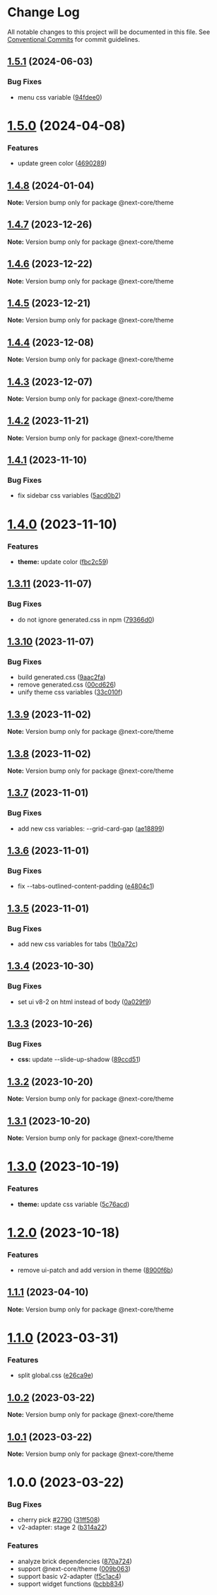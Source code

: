 # Change Log

All notable changes to this project will be documented in this file.
See [Conventional Commits](https://conventionalcommits.org) for commit guidelines.

## [1.5.1](https://github.com/easyops-cn/next-core/compare/@next-core/theme@1.5.0...@next-core/theme@1.5.1) (2024-06-03)


### Bug Fixes

* menu css variable ([94fdee0](https://github.com/easyops-cn/next-core/commit/94fdee0d89496b632b29ce020644b9156a2606a4))





# [1.5.0](https://github.com/easyops-cn/next-core/compare/@next-core/theme@1.4.8...@next-core/theme@1.5.0) (2024-04-08)


### Features

* update green color ([4690289](https://github.com/easyops-cn/next-core/commit/46902890191760e9c56e157a3f686513d7a12dc7))





## [1.4.8](https://github.com/easyops-cn/next-core/compare/@next-core/theme@1.4.7...@next-core/theme@1.4.8) (2024-01-04)

**Note:** Version bump only for package @next-core/theme





## [1.4.7](https://github.com/easyops-cn/next-core/compare/@next-core/theme@1.4.6...@next-core/theme@1.4.7) (2023-12-26)

**Note:** Version bump only for package @next-core/theme





## [1.4.6](https://github.com/easyops-cn/next-core/compare/@next-core/theme@1.4.5...@next-core/theme@1.4.6) (2023-12-22)

**Note:** Version bump only for package @next-core/theme





## [1.4.5](https://github.com/easyops-cn/next-core/compare/@next-core/theme@1.4.4...@next-core/theme@1.4.5) (2023-12-21)

**Note:** Version bump only for package @next-core/theme





## [1.4.4](https://github.com/easyops-cn/next-core/compare/@next-core/theme@1.4.3...@next-core/theme@1.4.4) (2023-12-08)

**Note:** Version bump only for package @next-core/theme





## [1.4.3](https://github.com/easyops-cn/next-core/compare/@next-core/theme@1.4.2...@next-core/theme@1.4.3) (2023-12-07)

**Note:** Version bump only for package @next-core/theme





## [1.4.2](https://github.com/easyops-cn/next-core/compare/@next-core/theme@1.4.1...@next-core/theme@1.4.2) (2023-11-21)

**Note:** Version bump only for package @next-core/theme





## [1.4.1](https://github.com/easyops-cn/next-core/compare/@next-core/theme@1.4.0...@next-core/theme@1.4.1) (2023-11-10)


### Bug Fixes

* fix sidebar css variables ([5acd0b2](https://github.com/easyops-cn/next-core/commit/5acd0b2a5e7107e0fc3265a0240b163e30b2472b))





# [1.4.0](https://github.com/easyops-cn/next-core/compare/@next-core/theme@1.3.11...@next-core/theme@1.4.0) (2023-11-10)


### Features

* **theme:** update color ([fbc2c59](https://github.com/easyops-cn/next-core/commit/fbc2c598232f45dfe0b2bf005e02af9310facbe6))





## [1.3.11](https://github.com/easyops-cn/next-core/compare/@next-core/theme@1.3.10...@next-core/theme@1.3.11) (2023-11-07)


### Bug Fixes

* do not ignore generated.css in npm ([79366d0](https://github.com/easyops-cn/next-core/commit/79366d07f35b38a1f3491e8113407c1fb12134db))





## [1.3.10](https://github.com/easyops-cn/next-core/compare/@next-core/theme@1.3.9...@next-core/theme@1.3.10) (2023-11-07)


### Bug Fixes

* build generated.css ([9aac2fa](https://github.com/easyops-cn/next-core/commit/9aac2fa9fc1d78247fbd00bec7bade0e3a6ba143))
* remove generated.css ([00cd626](https://github.com/easyops-cn/next-core/commit/00cd6260863c65acd8a68415153a4b3a1b11430a))
* unify theme css variables ([33c010f](https://github.com/easyops-cn/next-core/commit/33c010f353e5687c48709f157eeab33369995ef4))





## [1.3.9](https://github.com/easyops-cn/next-core/compare/@next-core/theme@1.3.8...@next-core/theme@1.3.9) (2023-11-02)

**Note:** Version bump only for package @next-core/theme





## [1.3.8](https://github.com/easyops-cn/next-core/compare/@next-core/theme@1.3.7...@next-core/theme@1.3.8) (2023-11-02)

**Note:** Version bump only for package @next-core/theme





## [1.3.7](https://github.com/easyops-cn/next-core/compare/@next-core/theme@1.3.6...@next-core/theme@1.3.7) (2023-11-01)


### Bug Fixes

* add new css variables: --grid-card-gap ([ae18899](https://github.com/easyops-cn/next-core/commit/ae188995ebf0b718d6008ee42a4ebb0da64d3fc2))





## [1.3.6](https://github.com/easyops-cn/next-core/compare/@next-core/theme@1.3.5...@next-core/theme@1.3.6) (2023-11-01)


### Bug Fixes

* fix --tabs-outlined-content-padding ([e4804c1](https://github.com/easyops-cn/next-core/commit/e4804c138c43b104e57269de060e8cad40ab4898))





## [1.3.5](https://github.com/easyops-cn/next-core/compare/@next-core/theme@1.3.4...@next-core/theme@1.3.5) (2023-11-01)


### Bug Fixes

* add new css variables for tabs ([1b0a72c](https://github.com/easyops-cn/next-core/commit/1b0a72c22d5c7537c39ed17ba761c4dc47f22169))





## [1.3.4](https://github.com/easyops-cn/next-core/compare/@next-core/theme@1.3.3...@next-core/theme@1.3.4) (2023-10-30)


### Bug Fixes

* set ui v8-2 on html instead of body ([0a029f9](https://github.com/easyops-cn/next-core/commit/0a029f939a215ea180fd36fc4f21223d4b5787ae))





## [1.3.3](https://github.com/easyops-cn/next-core/compare/@next-core/theme@1.3.2...@next-core/theme@1.3.3) (2023-10-26)


### Bug Fixes

* **css:** update --slide-up-shadow ([89ccd51](https://github.com/easyops-cn/next-core/commit/89ccd51d7f5e9acad95118216d243a53ed6d9b5b))





## [1.3.2](https://github.com/easyops-cn/next-core/compare/@next-core/theme@1.3.1...@next-core/theme@1.3.2) (2023-10-20)

**Note:** Version bump only for package @next-core/theme





## [1.3.1](https://github.com/easyops-cn/next-core/compare/@next-core/theme@1.3.0...@next-core/theme@1.3.1) (2023-10-20)

**Note:** Version bump only for package @next-core/theme





# [1.3.0](https://github.com/easyops-cn/next-core/compare/@next-core/theme@1.2.0...@next-core/theme@1.3.0) (2023-10-19)


### Features

* **theme:** update css variable ([5c76acd](https://github.com/easyops-cn/next-core/commit/5c76acde851ea9489b733bc79dc002f5068df85b))





# [1.2.0](https://github.com/easyops-cn/next-core/compare/@next-core/theme@1.1.1...@next-core/theme@1.2.0) (2023-10-18)


### Features

* remove ui-patch and add version in theme ([8900f6b](https://github.com/easyops-cn/next-core/commit/8900f6bd9b7432de19c22d595720fbeefb2dcd63))





## [1.1.1](https://github.com/easyops-cn/next-core/compare/@next-core/theme@1.1.0...@next-core/theme@1.1.1) (2023-04-10)

**Note:** Version bump only for package @next-core/theme





# [1.1.0](https://github.com/easyops-cn/next-core/compare/@next-core/theme@1.0.2...@next-core/theme@1.1.0) (2023-03-31)

### Features

- split global.css ([e26ca9e](https://github.com/easyops-cn/next-core/commit/e26ca9e29656b017301c3f3bcdc98caa824d934a))

## [1.0.2](https://github.com/easyops-cn/next-core/compare/@next-core/theme@1.0.1...@next-core/theme@1.0.2) (2023-03-22)

**Note:** Version bump only for package @next-core/theme

## [1.0.1](https://github.com/easyops-cn/next-core/compare/@next-core/theme@1.0.0...@next-core/theme@1.0.1) (2023-03-22)

**Note:** Version bump only for package @next-core/theme

# 1.0.0 (2023-03-22)

### Bug Fixes

- cherry pick [#2790](https://github.com/easyops-cn/next-core/issues/2790) ([31ff508](https://github.com/easyops-cn/next-core/commit/31ff5088ec0bab39fe95fb86fc73490b18108aa4))
- v2-adapter: stage 2 ([b314a22](https://github.com/easyops-cn/next-core/commit/b314a2296d18d0fa2e4cdf2338b2de9c78183139))

### Features

- analyze brick dependencies ([870a724](https://github.com/easyops-cn/next-core/commit/870a72486bd023f317daac67d3b7fdb1ff20c0fe))
- support @next-core/theme ([009b063](https://github.com/easyops-cn/next-core/commit/009b0630113dbc7d5acad81033870eda4b7e81c4))
- support basic v2-adapter ([f5c1ac4](https://github.com/easyops-cn/next-core/commit/f5c1ac407087f8d96bf9909bdb41b5bc78517523))
- support widget functions ([bcbb834](https://github.com/easyops-cn/next-core/commit/bcbb834a305512e61fb20fbc6ab3992180251e23))
